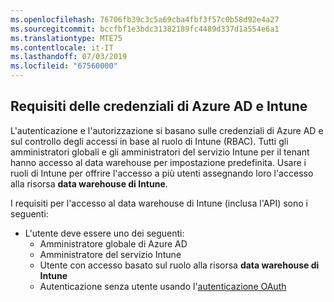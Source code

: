 ```yaml
---
ms.openlocfilehash: 76706fb39c3c5a69cba4fbf3f57c0b58d92e4a27
ms.sourcegitcommit: bccfbf1e3bdc31382189fc4489d337d1a554e6a1
ms.translationtype: MTE75
ms.contentlocale: it-IT
ms.lasthandoff: 07/03/2019
ms.locfileid: "67560000"
---
```

<!-- This include is part of the Intune Data Warehouse documentation. -->

## <a name="azure-ad-and-intune-credential-requirements"></a>Requisiti delle credenziali di Azure AD e Intune

L'autenticazione e l'autorizzazione si basano sulle credenziali di Azure AD e sul controllo degli accessi in base al ruolo di Intune (RBAC). Tutti gli amministratori globali e gli amministratori del servizio Intune per il tenant hanno accesso al data warehouse per impostazione predefinita. Usare i ruoli di Intune per offrire l'accesso a più utenti assegnando loro l'accesso alla risorsa **data warehouse di Intune**.

I requisiti per l'accesso al data warehouse di Intune (inclusa l'API) sono i seguenti:

  - L'utente deve essere uno dei seguenti:
      - Amministratore globale di Azure AD
      - Amministratore del servizio Intune
      - Utente con accesso basato sul ruolo alla risorsa **data warehouse di Intune**
      - Autenticazione senza utente usando l'[autenticazione OAuth](../data-warehouse-app-only-auth.md) 
